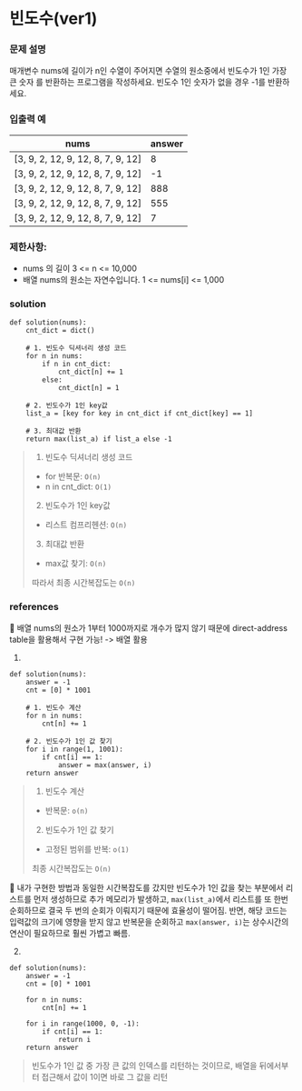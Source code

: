 # 빈도수(ver1)

### 문제 설명 
매개변수 nums에 길이가 n인 수열이 주어지면 수열의 원소중에서 빈도수가 1인 가장 큰 숫자
를 반환하는 프로그램을 작성하세요. 빈도수 1인 숫자가 없을 경우 -1를 반환하세요.

### 입출력 예
|nums|answer|
|---|---|
|[3, 9, 2, 12, 9, 12, 8, 7, 9, 12]|8|
|[3, 9, 2, 12, 9, 12, 8, 7, 9, 12]|-1|
| [3, 9, 2, 12, 9, 12, 8, 7, 9, 12]|888|
| [3, 9, 2, 12, 9, 12, 8, 7, 9, 12]| 555|
| [3, 9, 2, 12, 9, 12, 8, 7, 9, 12]|7|

### 제한사항:
* nums 의 길이 3 <= n <= 10,000
* 배열 nums의 원소는 자연수입니다. 1 <= nums[i] <= 1,000

### solution 
```
def solution(nums):
    cnt_dict = dict()

    # 1. 빈도수 딕셔너리 생성 코드
    for n in nums:
        if n in cnt_dict:
            cnt_dict[n] += 1
        else:
            cnt_dict[n] = 1

    # 2. 빈도수가 1인 key값 
    list_a = [key for key in cnt_dict if cnt_dict[key] == 1]
    
    # 3. 최대값 반환 
    return max(list_a) if list_a else -1 
```
> 1. 빈도수 딕셔너리 생성 코드 
> * for 반복문: `O(n)`
> * n in cnt_dict: `O(1)`
> 
> 2. 빈도수가 1인 key값
> * 리스트 컴프리헨션: `O(n)`
>
> 3. 최대값 반환
> * max값 찾기: `O(n)`
>
> 따라서 최종 시간복잡도는 `O(n)`

### references 
:pushpin: 배열 nums의 원소가 1부터 1000까지로 개수가 많지 않기 때문에 direct-address table을 활용해서 구현 가능! -> 배열 활용

1) 
```
def solution(nums):
    answer = -1 
    cnt = [0] * 1001 
    
    # 1. 빈도수 계산 
    for n in nums:
        cnt[n] += 1
    
    # 2. 빈도수가 1인 값 찾기 
    for i in range(1, 1001):
        if cnt[i] == 1:
            answer = max(answer, i)
    return answer              
```
> 1. 빈도수 계산
> * 반복문: `o(n)`
> 
> 2. 빈도수가 1인 값 찾기
> * 고정된 범위를 반복: `o(1)`
>
> 최종 시간복잡도는 `O(n)`

:pushpin: 내가 구현한 방법과 동일한 시간복잡도를 갔지만 빈도수가 1인 값을 찾는 부분에서 리스트를 먼저 생성하므로 추가 메모리가 발생하고, `max(list_a)`에서 
리스트를 또 한번 순회하므로 결국 두 번의 순회가 이뤄지기 때문에 효율성이 떨어짐.
반면, 해당 코드는 입력값의 크기에 영향을 받지 않고 반복문을 순회하고 `max(answer, i)`는 상수시간의 연산이 필요하므로 훨씬 가볍고 빠름. 



2) 
```
def solution(nums):
    answer = -1 
    cnt = [0] * 1001 
    
    for n in nums:
        cnt[n] += 1
    
    for i in range(1000, 0, -1):
        if cnt[i] == 1:
            return i 
    return answer        
```
> 빈도수가 1인 값 중 가장 큰 값의 인덱스를 리턴하는 것이므로, 배열을 뒤에서부터 접근해서 값이 1이면 바로 그 값을 리턴 


